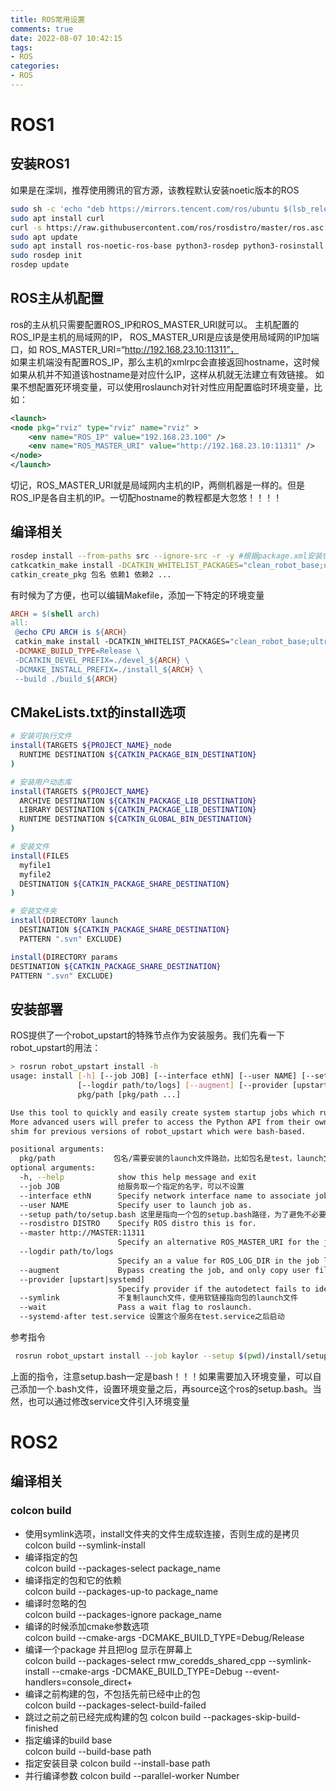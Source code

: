```yaml
---
title: ROS常用设置
comments: true
date: 2022-08-07 10:42:15
tags:
- ROS
categories:
- ROS
---
```


# ROS1

## 安装ROS1
如果是在深圳，推荐使用腾讯的官方源，该教程默认安装noetic版本的ROS

```bash
sudo sh -c 'echo "deb https://mirrors.tencent.com/ros/ubuntu $(lsb_release -sc) main" > /etc/apt/sources.list.d/ros-latest.list'
sudo apt install curl
curl -s https://raw.githubusercontent.com/ros/rosdistro/master/ros.asc | sudo apt-key add -
sudo apt update
sudo apt install ros-noetic-ros-base python3-rosdep python3-rosinstall python3-rosinstall-generator python3-wstool build-essential
sudo rosdep init
rosdep update
```

## ROS主从机配置

ros的主从机只需要配置ROS_IP和ROS_MASTER_URI就可以。
主机配置的ROS_IP是主机的局域网的IP， ROS_MASTER_URI是应该是使用局域网的IP加端口，如 ROS_MASTER_URI=“http://192.168.23.10:11311”，  
如果主机端没有配置ROS_IP，那么主机的xmlrpc会直接返回hostname，这时候如果从机并不知道该hostname是对应什么IP，这样从机就无法建立有效链接。
如果不想配置死环境变量，可以使用roslaunch对针对性应用配置临时环境变量，比如：

```xml
<launch>
<node pkg="rviz" type="rviz" name="rviz" >
    <env name="ROS_IP" value="192.168.23.100" />
    <env name="ROS_MASTER_URI" value="http://192.168.23.10:11311" />
</node>
</launch>
```

切记，ROS_MASTER_URI就是局域网内主机的IP，两侧机器是一样的。但是ROS_IP是各自主机的IP。一切配hostname的教程都是大忽悠！！！！

## 编译相关

```bash
rosdep install --from-paths src --ignore-src -r -y #根据package.xml安装依赖
catkcatkin_make install -DCATKIN_WHITELIST_PACKAGES="clean_robot_base;ultrasonic;tof_pointcloud" -DCMAKE_BUILD_TYPE=Debug
catkin_create_pkg 包名 依赖1 依赖2 ...
```

有时候为了方便，也可以编辑Makefile，添加一下特定的环境变量

```makefile
ARCH = $(shell arch)
all: 
 @echo CPU ARCH is ${ARCH}
 catkin_make install -DCATKIN_WHITELIST_PACKAGES="clean_robot_base;ultrasonic;tof_pointcloud" \
 -DCMAKE_BUILD_TYPE=Release \
 -DCATKIN_DEVEL_PREFIX=./devel_${ARCH} \
 -DCMAKE_INSTALL_PREFIX=./install_${ARCH} \
 --build ./build_${ARCH}
```


## CMakeLists.txt的install选项

```bash
# 安装可执行文件
install(TARGETS ${PROJECT_NAME}_node
  RUNTIME DESTINATION ${CATKIN_PACKAGE_BIN_DESTINATION}
)

# 安装用户动态库
install(TARGETS ${PROJECT_NAME}
  ARCHIVE DESTINATION ${CATKIN_PACKAGE_LIB_DESTINATION}
  LIBRARY DESTINATION ${CATKIN_PACKAGE_LIB_DESTINATION}
  RUNTIME DESTINATION ${CATKIN_GLOBAL_BIN_DESTINATION}
)

# 安装文件
install(FILES
  myfile1
  myfile2
  DESTINATION ${CATKIN_PACKAGE_SHARE_DESTINATION}
)

# 安装文件夹
install(DIRECTORY launch
  DESTINATION ${CATKIN_PACKAGE_SHARE_DESTINATION}
  PATTERN ".svn" EXCLUDE)

install(DIRECTORY params
DESTINATION ${CATKIN_PACKAGE_SHARE_DESTINATION}
PATTERN ".svn" EXCLUDE)

```

## 安装部署
ROS提供了一个robot_upstart的特殊节点作为安装服务。我们先看一下robot_upstart的用法：
```bash
> rosrun robot_upstart install -h
usage: install [-h] [--job JOB] [--interface ethN] [--user NAME] [--setup path/to/setup.bash] [--rosdistro DISTRO] [--master http://MASTER:11311]
               [--logdir path/to/logs] [--augment] [--provider [upstart|systemd]] [--symlink] [--wait] [--systemd-after After=]
               pkg/path [pkg/path ...]

Use this tool to quickly and easily create system startup jobs which run one or more ROS launch files as a daemonized background process on your computer.
More advanced users will prefer to access the Python API from their own setup scripts, but this exists as a simple helper, an example, and a compatibility
shim for previous versions of robot_upstart which were bash-based.

positional arguments:
  pkg/path             包名/需要安装的launch文件路劲，比如包名是test，launch文件路径是launch/test.launch，那么这个选项就是test/launch/test.launch 
optional arguments:
  -h, --help            show this help message and exit
  --job JOB             给服务取一个指定的名字，可以不设置
  --interface ethN      Specify network interface name to associate job with.
  --user NAME           Specify user to launch job as.
  --setup path/to/setup.bash 这里是指向一个包的setup.bash路径，为了避免不必要的麻烦，使用绝对路径
  --rosdistro DISTRO    Specify ROS distro this is for.
  --master http://MASTER:11311
                        Specify an alternative ROS_MASTER_URI for the job launch context.
  --logdir path/to/logs
                        Specify an a value for ROS_LOG_DIR in the job launch context.
  --augment             Bypass creating the job, and only copy user files. Assumes the job was previously created.
  --provider [upstart|systemd]
                        Specify provider if the autodetect fails to identify the correct provider
  --symlink             不复制launch文件，使用软链接指向包的launch文件 
  --wait                Pass a wait flag to roslaunch.
  --systemd-after test.service 设置这个服务在test.service之后启动
```

参考指令
```bash
 rosrun robot_upstart install --job kaylor --setup $(pwd)/install/setup.bash --systemd-after "test.service network.target" test/launch/talker.launch
```
上面的指令，注意setup.bash一定是bash！！！如果需要加入环境变量，可以自己添加一个.bash文件，设置环境变量之后，再source这个ros的setup.bash。当然，也可以通过修改service文件引入环境变量


# ROS2

## 编译相关

### colcon build
- 使用symlink选项，install文件夹的文件生成软连接，否则生成的是拷贝  
colcon build --symlink-install
- 编译指定的包  
colcon build --packages-select package_name
- 编译指定的包和它的依赖  
colcon build --packages-up-to package_name
- 编译时忽略的包  
colcon build --packages-ignore package_name
- 编译的时候添加cmake参数选项   
colcon build --cmake-args -DCMAKE_BUILD_TYPE=Debug/Release
- 编译一个package 并且把log 显示在屏幕上  
colcon build --packages-select rmw_coredds_shared_cpp --symlink-install --cmake-args -DCMAKE_BUILD_TYPE=Debug --event-handlers=console_direct+
- 编译之前构建的包，不包括先前已经中止的包  
colcon build --packages-select-build-failed
- 跳过之前之前已经完成构建的包
colcon build --packages-skip-build-finished
- 指定编译的build base  
colcon build --build-base path
- 指定安装目录
colcon build --install-base path
- 并行编译参数
colcon build --parallel-worker Number

